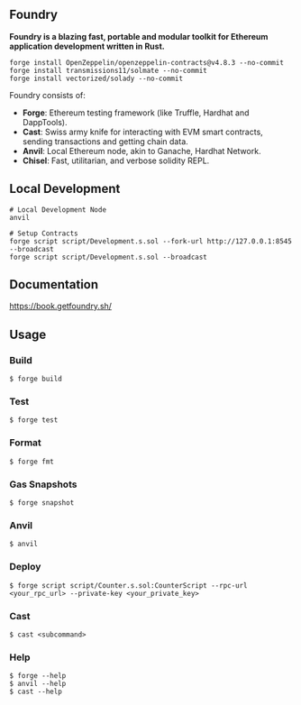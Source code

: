 ## Foundry

**Foundry is a blazing fast, portable and modular toolkit for Ethereum application development written in Rust.**

```shell
forge install OpenZeppelin/openzeppelin-contracts@v4.8.3 --no-commit
forge install transmissions11/solmate --no-commit
forge install vectorized/solady --no-commit
```

Foundry consists of:

-   **Forge**: Ethereum testing framework (like Truffle, Hardhat and DappTools).
-   **Cast**: Swiss army knife for interacting with EVM smart contracts, sending transactions and getting chain data.
-   **Anvil**: Local Ethereum node, akin to Ganache, Hardhat Network.
-   **Chisel**: Fast, utilitarian, and verbose solidity REPL.

## Local Development

```shell
# Local Development Node
anvil

# Setup Contracts
forge script script/Development.s.sol --fork-url http://127.0.0.1:8545 --broadcast
forge script script/Development.s.sol --broadcast
```


## Documentation

https://book.getfoundry.sh/

## Usage

### Build

```shell
$ forge build
```

### Test

```shell
$ forge test
```

### Format

```shell
$ forge fmt
```

### Gas Snapshots

```shell
$ forge snapshot
```

### Anvil

```shell
$ anvil
```

### Deploy

```shell
$ forge script script/Counter.s.sol:CounterScript --rpc-url <your_rpc_url> --private-key <your_private_key>
```

### Cast

```shell
$ cast <subcommand>
```

### Help

```shell
$ forge --help
$ anvil --help
$ cast --help
```
